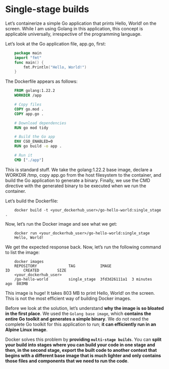 # Single-stage builds

Let’s containerize a simple Go application that prints Hello, World! on the screen. While I am using Golang in this application, this concept is applicable universally, irrespective of the programming language.

Let’s look at the Go application file, app.go, first:

```go
    package main
    import "fmt"
    func main() {
        fmt.Println("Hello, World!")
    }
```

The Dockerfile appears as follows:

```Dockerfile
    FROM golang:1.22.2
    WORKDIR /app

    # Copy files
    COPY go.mod .
    COPY app.go .

    # Download dependencies
    RUN go mod tidy

    # Build the Go app
    ENV CGO_ENABLED=0
    RUN go build -o app .

    # Run it
    CMD ["./app"]

```

This is standard stuff. We take the golang:1.22.2 base image, declare a WORKDIR /tmp, copy app.go from the host filesystem to the container, and build the Go application to generate a binary. Finally, we use the CMD directive with the generated binary to be executed when we run the container.

Let’s build the Dockerfile:

```shell
    docker build -t <your_dockerhub_user>/go-hello-world:single_stage .
```

Now, let’s run the Docker image and see what we get:
```Shell
    docker run <your_dockerhub_user>/go-hello-world:single_stage
    Hello, World!
```
We get the expected response back. Now, let’s run the following command to list the image:
```shell
    docker images
    REPOSITORY              TAG           IMAGE ID      CREATED        SIZE
    <your_dockerhub_user>
    /go-hello-world         single_stage  3fd3d26111a1  3 minutes ago  803MB
```

This image is huge! It takes 803 MB to print Hello, World! on the screen. This is not the most efficient way of building Docker images.

Before we look at the solution, let’s understand **why the image is so bloated in the first place**. We used the `Golang base image`, which **contains the entire Go toolkit and generates a simple binary**. We do not need the complete Go toolkit for this application to run; **it can efficiently run in an Alpine Linux image**.

Docker solves this problem by **providing `multi-stage builds`**. You can **split your build into stages where you can build your code in one stage and then, in the second stage, export the built code to another context that begins with a different base image that is much lighter and only contains those files and components that we need to run the code**.